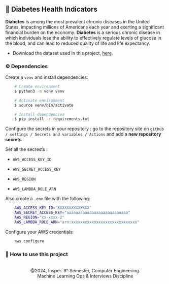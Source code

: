 ## 🏥 Diabetes Health Indicators

**Diabetes** is among the most prevalent chronic diseases in the United States, impacting millions of Americans each year and exerting a significant financial burden on the economy. 
**Diabetes** is a serious chronic disease in which individuals lose the ability to effectively regulate levels of glucose in the blood, and can lead to reduced quality of life and life expectancy.

* Download the dataset used in this project, [here](https://www.kaggle.com/datasets/alexteboul/diabetes-health-indicators-dataset/data).

### ⚙ Dependencies

Create a `venv` and install dependencies:

```bash
    # Create environment
    $ python3 -m venv venv  

    # Activate environment
    $ source venv/bin/activate

    # Install dependencies
    $ pip install -r requirements.txt
``` 

Configure the secrets in your repository : go to the repository site on `github / settings / Secrets and variables / Actions` and add a **new repository secrets**.

Set all the secrests :

* `AWS_ACCESS_KEY_ID`
  
* `AWS_SECRET_ACCESS_KEY`
  
* `AWS_REGION`
  
* `AWS_LAMBDA_ROLE_ARN`

Also create a `.env` file with the following:

```bash
    AWS_ACCESS_KEY_ID="XXXXXXXXXXXXXX"
    AWS_SECRET_ACCESS_KEY="aaaaaaaaaaaaaaaaaaaaaaaaaaa"
    AWS_REGION="xx-xxxx-2"
    AWS_LAMBDA_ROLE_ARN="arn:xxxxxxxxxxxxxxxxxxxxxxxxxxxxx"
``` 

Configure your AWS credentials:

```bash
    aws configure
```

### 📌 How to use this project



<div align="center">
    <br>
    @2024, Insper. 9° Semester, Computer Engineering.<br>
    Machine Learning Ops & Interviews Discipline
</div>
